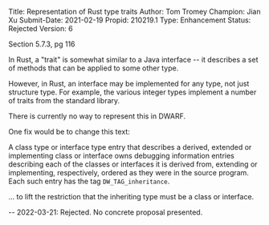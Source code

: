 Title:       Representation of Rust type traits
Author:      Tom Tromey
Champion:    Jian Xu
Submit-Date: 2021-02-19
Propid:      210219.1
Type:        Enhancement
Status:      Rejected
Version:     6

Section 5.7.3, pg 116

In Rust, a "trait" is somewhat similar to a Java interface -- it describes
a set of methods that can be applied to some other type.

However, in Rust, an interface may be implemented for any type, not just structure type.
For example, the various integer types implement a number of traits from the standard library.

There is currently no way to represent this in DWARF.

One fix would be to change this text:

A class type or interface type entry that describes a derived, extended or
implementing class or interface owns debugging information entries describing
each of the classes or interfaces it is derived from, extending or implementing,
respectively, ordered as they were in the source program. Each such entry has the
tag `DW_TAG_inheritance`.


... to lift the restriction that the inheriting type must be a class or interface.


--
2022-03-21:  Rejected.  No concrete proposal presented. 

